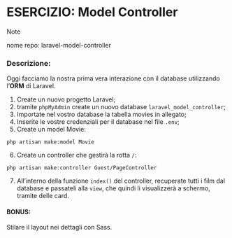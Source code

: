 # ESERCIZIO: Model Controller

> [!NOTE]
>
> nome repo: laravel-model-controller

### Descrizione:

Oggi facciamo la nostra prima vera interazione con il database utilizzando l’**ORM** di Laravel.
1. Create un nuovo progetto Laravel;
2. tramite `phpMyAdmin` create un nuovo database `laravel_model_controller`;
3. Importate nel vostro database la tabella movies in allegato;
4. Inserite le vostre credenziali per il database nel file `.env`;
5. Create un model Movie:
```
php artisan make:model Movie
```
6. Create un controller che gestirà la rotta `/`:
```
php artisan make:controller Guest/PageController
```
7. All’interno della funzione `index()` del controller, recuperate tutti i film dal database e passateli alla `view`, che quindi li visualizzerà a schermo, tramite delle card.

#### BONUS:
Stilare il layout nei dettagli con Sass.
